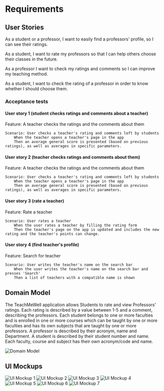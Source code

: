 # Requirements

## User Stories

As a student or a professor, I want to easily find a professors' profile, so I can see their ratings.

As a student, I want to rate my professors so that I can help others choose their classes in the future.

As a professor I want to check my ratings and comments so I can improve my teaching method.

As a student, I want to check the rating of a professor in order to know whether I should choose them.


### Acceptance tests

#### User story 1 (student checks ratings and comments about a teacher)

Feature: A teacher checks the ratings and the comments about them

    Scenario: User checks a teacher's rating and comments left by students
        When the teacher opens a teacher's page in the app
        Then an average general score is presented (based on previous ratings), as well as averages in specific parameters.

#### User story 2 (teacher checks ratings and comments about them)

Feature: A teacher checks the ratings and the comments about them

    Scenario: User checks a teacher's rating and comments left by students
        When the teacher opens a teacher's page in the app
        Then an average general score is presented (based on previous ratings), as well as averages in specific parameters.

#### User story 3 (rate a teacher)

Feature: Rate a teacher

    Scenario: User rates a teacher
        When the user rates a teacher by filling the rating form
        Then the teacher's page on the app is updated and includes the new rating and the teacher's points can change.


#### User story 4 (find teacher's profile)

Feature: Search for teacher

    Scenario: User writes the teacher's name on the search bar
        When the user writes the teacher's name on the search bar and presses 'Search'
        Then a list of teachers with a compatible name is shown

## Domain Model

The TeachMeWell application allows Students to rate and view Professors' ratings. Each rating is described by a value between 1-5 and a comment,
describing the professors. Each student belongs to one or more faculties and is enrolled in one or more courses which can be taught by one or more 
faculties and has its own subjects that are taught by one or more professors. A professor is described by their acronym, name and Department. 
A student is described by their student number and name. Each faculty, course and subject has their own acronym/code and name.

![Domain Model](../images/Domain%20Model.png)

## UI Mockups

![UI Mockup 1](../images/Mockup%201.png)
![UI Mockup 2](../images/Mockup%202.png)
![UI Mockup 3](../images/Mockup%203.png)
![UI Mockup 4](../images/Mockup%204.png)
![UI Mockup 5](../images/Mockup%205.png)
![UI Mockup 6](../images/Mockup%206.png)
![UI Mockup 7](../images/Mockup%207.png)
